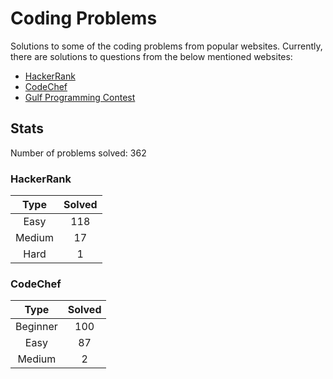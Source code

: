 # Coding Problems

Solutions to some of the coding problems from popular websites. Currently, there are solutions to questions from the below mentioned websites:
* [HackerRank](HackerRank "HackerRank")
* [CodeChef](CodeChef "CodeChef")
* [Gulf Programming Contest](Gulf%20Programming%20Contest "GPC")

## Stats

Number of problems solved: 362

### HackerRank

|Type|Solved|
|:---:|:---:|
|Easy|118|
|Medium|17|
|Hard|1|

### CodeChef

|Type|Solved|
|:---:|:---:|
|Beginner|100|
|Easy|87|
|Medium|2|